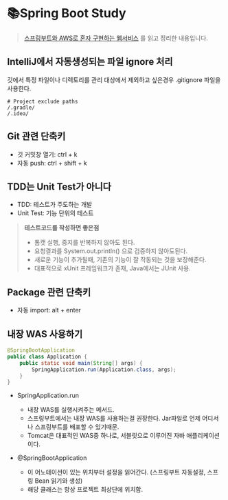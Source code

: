 # 📚Spring Boot Study
> [스프링부트와 AWS로 혼자 구현하는 웹서비스](http://www.kyobobook.co.kr/product/detailViewKor.laf?ejkGb=KOR&mallGb=KOR&barcode=9788965402602) 를 읽고 정리한 내용입니다. 

## IntelliJ에서 자동생성되는 파일 ignore 처리
깃에서 특정 파일이나 디렉토리를 관리 대상에서 제외하고 싶은경우 .gitignore 파일을 사용한다.
```
# Project exclude paths
/.gradle/
/.idea/
```

## Git 관련 단축키 
- 깃 커밋창 열기: ctrl + k
- 자동 push: ctrl + shift + k

## TDD는 Unit Test가 아니다 
- TDD: 테스트가 주도하는 개발 
- Unit Test: 기능 단위의 테스트 
> <b>테스트코드를 작성하면 좋은점</b>
> - 톰캣 실행, 중지를 반복하지 않아도 된다. 
> - 요청결과를 System.out.println() 으로 검증하지 않아도된다. 
> - 새로운 기능이 추가될때, 기존의 기능이 잘 작동되는 것을 보장해준다.
> - 대표적으로 xUnit 프레임워크가 존재, Java에서는 JUnit 사용.

## Package 관련 단축키
- 자동 import: alt + enter

## 내장 WAS 사용하기 
```java
@SpringBootApplication
public class Application {
    public static void main(String[] args) {
        SpringApplication.run(Application.class, args);
    }
}
```
- SpringApplication.run
    - 내장 WAS를 실행시켜주는 메서드. 
    - 스프링부트에서는 내장 WAS를 사용하는걸 권장한다. Jar파일로 언제 어디서나 스프링부트를 배포할 수 있기때문.
    - Tomcat은 대표적인 WAS중 하나로, 서블릿으로 이루어진 자바 애플리케이션이다.   
    
- @SpringBootApplication
    - 이 어노테이션이 있는 위치부터 설정을 읽어간다. (스프링부트 자동설정, 스프링 Bean 읽기와 생성)
    - 해당 클래스는 항상 프로젝트 최상단에 위치함. 


